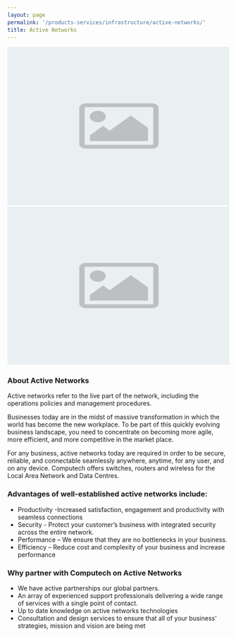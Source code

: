 ```yaml
---
layout: page
permalink: '/products-services/infrastructure/active-networks/'
title: Active Networks
---
```

<div class = 'grid-1'>
  <div>
    <img src = '/assets/placeholders/light.png' alt = ''/>
  </div>
  <div>
    <img src = '/assets/placeholders/light.png' alt = ''/>
  </div>
</div>

### About Active Networks

Active networks refer to the live part of the network, including the operations policies and management procedures.

Businesses today are in the midst of massive transformation in which the world has become the new workplace. To be part of this quickly evolving business landscape, you need to concentrate on becoming more agile, more efficient, and more competitive in the market place.

For any business, active networks today are required in order to be secure, reliable, and connectable seamlessly anywhere, anytime, for any user, and on any device. Computech offers switches, routers and wireless for the Local Area Network and Data Centres.

### Advantages of well-established active networks include:

* Productivity -Increased satisfaction, engagement and productivity with seamless connections
* Security - Protect your customer’s business with integrated security across the entire network.
* Performance – We ensure that they are no bottlenecks in your business.
* Efficiency – Reduce cost and complexity of your business and increase performance

### Why partner with Computech on Active Networks

* We have active partnerships our global partners.
* An array of experienced support professionals delivering a wide range of services with a single point of contact.
* Up to date knowledge on active networks technologies
* Consultation and design services to ensure that all of your business’ strategies, mission and vision are being met